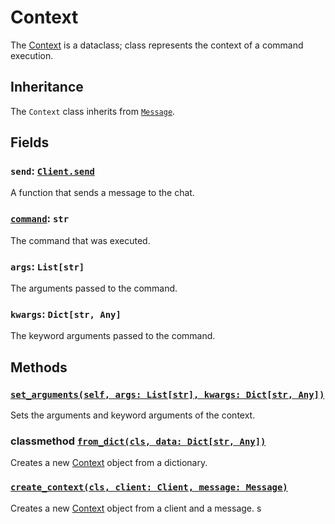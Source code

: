 # Context

The [Context](https://github.com/programminglaboratorys/nin0lib/blob/main/nin0lib/context.py#L8) is a dataclass; class represents the context of a command execution.

## Inheritance

The `Context` class inherits from [`Message`](https://github.com/programminglaboratorys/nin0lib/blob/main/nin0lib.docs/message.md).

## Fields

### `send`: [`Client.send`](https://github.com/programminglaboratorys/nin0lib/blob/main/nin0lib.docs/client.md#sendself-message-str)

A function that sends a message to the chat.

### [`command`](https://github.com/programminglaboratorys/nin0lib/blob/main/nin0lib/bot.py#L30): `str`

The command that was executed.

### `args`: `List[str]`

The arguments passed to the command.

### `kwargs`: `Dict[str, Any]`

The keyword arguments passed to the command.

## Methods

### [`set_arguments(self, args: List[str], kwargs: Dict[str, Any])`](https://github.com/programminglaboratorys/nin0lib/blob/main/nin0lib/context.py#L14)

Sets the arguments and keyword arguments of the context.

### classmethod [`from_dict(cls, data: Dict[str, Any])`](https://github.com/programminglaboratorys/nin0lib/blob/main/nin0lib/context.py#L19)

Creates a new [Context](https://github.com/programminglaboratorys/nin0lib/blob/main/nin0lib/context.py#L8) object from a dictionary.

### [`create_context(cls, client: Client, message: Message)`](https://github.com/programminglaboratorys/nin0lib/blob/main/nin0lib/context.py#L26)

Creates a new [Context](https://github.com/programminglaboratorys/nin0lib/blob/main/nin0lib/context.py#L8) object from a client and a message.
s
